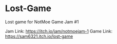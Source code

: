 # Lost-Game
Lost game for NotMoe Game Jam #1

Jam Link: https://itch.io/jam/notmoejam-1
Game Link: https://sam6321.itch.io/lost-game
